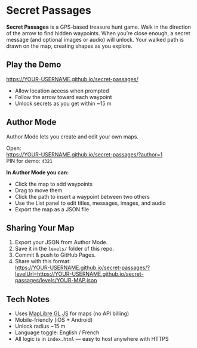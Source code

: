 # Secret Passages

**Secret Passages** is a GPS-based treasure hunt game. Walk in the direction of the arrow to find hidden waypoints. When you’re close enough, a secret message (and optional images or audio) will unlock. Your walked path is drawn on the map, creating shapes as you explore.

## Play the Demo
https://YOUR-USERNAME.github.io/secret-passages/  
- Allow location access when prompted  
- Follow the arrow toward each waypoint  
- Unlock secrets as you get within ~15 m  

## Author Mode
Author Mode lets you create and edit your own maps.

Open:  
https://YOUR-USERNAME.github.io/secret-passages/?author=1  
PIN for demo: `4321`

**In Author Mode you can:**  
- Click the map to add waypoints  
- Drag to move them  
- Click the path to insert a waypoint between two others  
- Use the List panel to edit titles, messages, images, and audio  
- Export the map as a JSON file  

## Sharing Your Map
1. Export your JSON from Author Mode.  
2. Save it in the `levels/` folder of this repo.  
3. Commit & push to GitHub Pages.  
4. Share with this format:  
https://YOUR-USERNAME.github.io/secret-passages/?levelUrl=https://YOUR-USERNAME.github.io/secret-passages/levels/YOUR-MAP.json

## Tech Notes
- Uses [MapLibre GL JS](https://maplibre.org/) for maps (no API billing)  
- Mobile-friendly (iOS + Android)  
- Unlock radius ~15 m  
- Language toggle: English / French  
- All logic is in `index.html` — easy to host anywhere with HTTPS